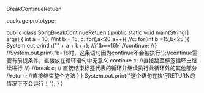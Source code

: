 BreakContinueRetuen

package prototype;

public class SongBreakContinueRetuen {
	public static void main(String[] args) {
		int a = 10;
		//int b = 15;
		c:
		for(;a<20;a++){
			//c:
			for(int b =15;b<25;){
			System.out.println("" + a + b++);
			//if(b==16){
			//continue;
			//}
			//System.out.print("b=16时，这条语句因为continue不会被执行");//continue需要有前提条件，直接放在循环语句中无意义
			continue c; //直接跳至标签循环出继续进行
			//}
			//break c;  // 直接结束标签代表的循环并继续执行此循环外的其他部分
			//return;  //直接结束整个方法
		}
		}
		System.out.print("这个语句在执行RETURN的情况下不会运行！");
	}
}
